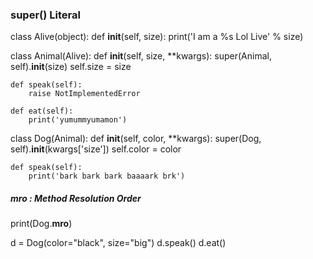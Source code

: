 ### super() Literal

class Alive(object):
    def __init__(self, size):
        print('I am a %s Lol Live' % size)


class Animal(Alive):
    def __init__(self, size, **kwargs):
        super(Animal, self).__init__(size)
        self.size = size

    def speak(self):
        raise NotImplementedError

    def eat(self):
        print('yumummyumamon')


class Dog(Animal):
    def __init__(self, color, **kwargs):
        super(Dog, self).__init__(kwargs['size'])
        self.color = color

    def speak(self):
        print('bark bark bark baaaark brk')


##### __mro__ : Method Resolution Order
print(Dog.__mro__)

d = Dog(color="black", size="big")
d.speak()
d.eat()
